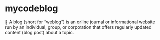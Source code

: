 # mycodeblog
📰 A blog (short for “weblog”) is an online journal or informational website run by an individual, group, or corporation that offers regularly updated content (blog post) about a topic.
